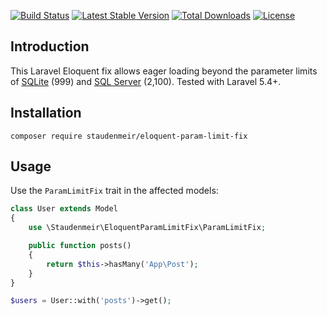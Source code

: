 [![Build Status](https://travis-ci.org/staudenmeir/eloquent-param-limit-fix.svg?branch=master)](https://travis-ci.org/staudenmeir/eloquent-param-limit-fix)
[![Latest Stable Version](https://poser.pugx.org/staudenmeir/eloquent-param-limit-fix/v/stable)](https://packagist.org/packages/staudenmeir/eloquent-param-limit-fix)
[![Total Downloads](https://poser.pugx.org/staudenmeir/eloquent-param-limit-fix/downloads)](https://packagist.org/packages/staudenmeir/eloquent-param-limit-fix)
[![License](https://poser.pugx.org/staudenmeir/eloquent-param-limit-fix/license)](https://packagist.org/packages/staudenmeir/eloquent-param-limit-fix)

## Introduction

This Laravel Eloquent fix allows eager loading beyond the parameter limits of [SQLite](https://www.sqlite.org/limits.html#max_variable_number) (999) and [SQL Server](https://docs.microsoft.com/en-us/sql/sql-server/maximum-capacity-specifications-for-sql-server) (2,100).
Tested with Laravel 5.4+.

## Installation

    composer require staudenmeir/eloquent-param-limit-fix

## Usage

Use the `ParamLimitFix` trait in the affected models: 

```php
class User extends Model
{
    use \Staudenmeir\EloquentParamLimitFix\ParamLimitFix;

    public function posts()
    {
        return $this->hasMany('App\Post');
    }
}

$users = User::with('posts')->get();
```